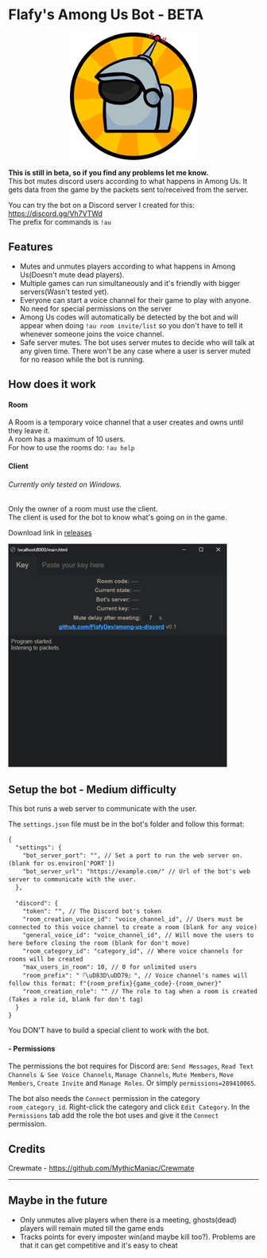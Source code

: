 # Flafy's Among Us Bot - BETA

<p align="center">
  <img src="icon-files/bot_icon_256.png">
</p>

**This is still in beta, so if you find any problems let me know.**  
This bot mutes discord users according to what happens in Among Us. It gets data from the game by the packets sent to/received from the server.

You can try the bot on a Discord server I created for this: https://discord.gg/Vh7VTWd  
The prefix for commands is `!au`

## Features
* Mutes and unmutes players according to what happens in Among Us(Doesn't mute dead players).
* Multiple games can run simultaneously and it's friendly with bigger servers(Wasn't tested yet).
* Everyone can start a voice channel for their game to play with anyone. No need for special permissions on the server
* Among Us codes will automatically be detected by the bot and will appear when doing `!au room invite/list` so you don't have to tell it whenever someone joins the voice channel.
* Safe server mutes. The bot uses server mutes to decide who will talk at any given time. There won't be any case where a user is server muted for no reason while the bot is running.

## How does it work
#### Room
A Room is a temporary voice channel that a user creates and owns until they leave it.  
A room has a maximum of 10 users.  
For how to use the rooms do: `!au help`
#### Client
###### Currently only tested on Windows.    
Only the owner of a room must use the client.  
The client is used for the bot to know what's going on in the game.  

Download link in [releases](https://github.com/FlafyDev/among-us-discord/releases)

![example image of the client](client_example.png)

## Setup the bot - Medium difficulty
This bot runs a web server to communicate with the user.

The `settings.json` file must be in the bot's folder and follow this format: 
```
{
  "settings": {
    "bot_server_port": "", // Set a port to run the web server on. (blank for os.environ['PORT'])
    "bot_server_url": "https://example.com/" // Url of the bot's web server to communicate with the user.
  },

  "discord": {
    "token": "", // The Discord bot's token
    "room_creation_voice_id": "voice_channel_id", // Users must be connected to this voice channel to create a room (blank for any voice)
    "general_voice_id": "voice_channel_id", // Will move the users to here before closing the room (blank for don't move)
    "room_category_id": "category_id", // Where voice channels for rooms will be created
    "max_users_in_room": 10, // 0 for unlimited users
    "room_prefix": "『\uD83D\uDD79』", // Voice channel's names will follow this format: f"{room_prefix}{game_code}-{room_owner}"
    "room_creation_role": "" // The role to tag when a room is created (Takes a role id, blank for don't tag)
  }
}
```

You DON'T have to build a special client to work with the bot.  
  
#### - Permissions
The permissions the bot requires for Discord are: `Send Messages`, `Read Text Channels & See Voice Channels`,
`Manage Channels`, `Mute Members`, `Move Members`, `Create Invite` and `Manage Roles`. Or simply `permissions=289410065`.

The bot also needs the `Connect` permission in the category `room_category_id`. Right-click the category and click
`Edit Category`. In the `Permissions` tab add the role the bot uses and give it the `Connect` permission.

## Credits
Crewmate - https://github.com/MythicManiac/Crewmate

---
## Maybe in the future
* Only unmutes alive players when there is a meeting, ghosts(dead) players will remain muted till the game ends
* Tracks points for every imposter win(and maybe kill too?). Problems are that it can get competitive and it's easy to cheat
